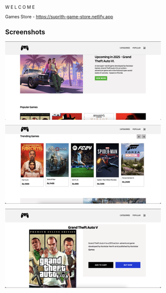 W E L C O M E 

Games Store - https://suprith-game-store.netlify.app

## Screenshots

![Screenshot 1](screenshots/S1.png)



![Screenshot 2](screenshots/S2.png)



![Screenshot 2](screenshots/S3.png)

